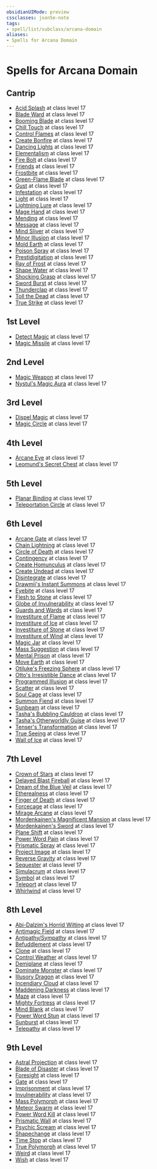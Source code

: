 ```yaml
---
obsidianUIMode: preview
cssclasses: json5e-note
tags:
- spell/list/subclass/arcana-domain
aliases:
- Spells for Arcana Domain
---
```

# Spells for Arcana Domain

## Cantrip

- [Acid Splash](/3-Mechanics/CLI/spells/acid-splash-xphb.md "XPHB") at class level 17
- [Blade Ward](/3-Mechanics/CLI/spells/blade-ward-xphb.md "XPHB") at class level 17
- [Booming Blade](/3-Mechanics/CLI/spells/booming-blade-tce.md "TCE") at class level 17
- [Chill Touch](/3-Mechanics/CLI/spells/chill-touch-xphb.md "XPHB") at class level 17
- [Control Flames](/3-Mechanics/CLI/spells/control-flames-xge.md "XGE") at class level 17
- [Create Bonfire](/3-Mechanics/CLI/spells/create-bonfire-xge.md "XGE") at class level 17
- [Dancing Lights](/3-Mechanics/CLI/spells/dancing-lights-xphb.md "XPHB") at class level 17
- [Elementalism](/3-Mechanics/CLI/spells/elementalism-xphb.md "XPHB") at class level 17
- [Fire Bolt](/3-Mechanics/CLI/spells/fire-bolt-xphb.md "XPHB") at class level 17
- [Friends](/3-Mechanics/CLI/spells/friends-xphb.md "XPHB") at class level 17
- [Frostbite](/3-Mechanics/CLI/spells/frostbite-xge.md "XGE") at class level 17
- [Green-Flame Blade](/3-Mechanics/CLI/spells/green-flame-blade-tce.md "TCE") at class level 17
- [Gust](/3-Mechanics/CLI/spells/gust-xge.md "XGE") at class level 17
- [Infestation](/3-Mechanics/CLI/spells/infestation-xge.md "XGE") at class level 17
- [Light](/3-Mechanics/CLI/spells/light-xphb.md "XPHB") at class level 17
- [Lightning Lure](/3-Mechanics/CLI/spells/lightning-lure-tce.md "TCE") at class level 17
- [Mage Hand](/3-Mechanics/CLI/spells/mage-hand-xphb.md "XPHB") at class level 17
- [Mending](/3-Mechanics/CLI/spells/mending-xphb.md "XPHB") at class level 17
- [Message](/3-Mechanics/CLI/spells/message-xphb.md "XPHB") at class level 17
- [Mind Sliver](/3-Mechanics/CLI/spells/mind-sliver-xphb.md "XPHB") at class level 17
- [Minor Illusion](/3-Mechanics/CLI/spells/minor-illusion-xphb.md "XPHB") at class level 17
- [Mold Earth](/3-Mechanics/CLI/spells/mold-earth-xge.md "XGE") at class level 17
- [Poison Spray](/3-Mechanics/CLI/spells/poison-spray-xphb.md "XPHB") at class level 17
- [Prestidigitation](/3-Mechanics/CLI/spells/prestidigitation-xphb.md "XPHB") at class level 17
- [Ray of Frost](/3-Mechanics/CLI/spells/ray-of-frost-xphb.md "XPHB") at class level 17
- [Shape Water](/3-Mechanics/CLI/spells/shape-water-xge.md "XGE") at class level 17
- [Shocking Grasp](/3-Mechanics/CLI/spells/shocking-grasp-xphb.md "XPHB") at class level 17
- [Sword Burst](/3-Mechanics/CLI/spells/sword-burst-tce.md "TCE") at class level 17
- [Thunderclap](/3-Mechanics/CLI/spells/thunderclap-xphb.md "XPHB") at class level 17
- [Toll the Dead](/3-Mechanics/CLI/spells/toll-the-dead-xphb.md "XPHB") at class level 17
- [True Strike](/3-Mechanics/CLI/spells/true-strike-xphb.md "XPHB") at class level 17

## 1st Level

- [Detect Magic](/3-Mechanics/CLI/spells/detect-magic-xphb.md "XPHB") at class level 17
- [Magic Missile](/3-Mechanics/CLI/spells/magic-missile-xphb.md "XPHB") at class level 17

## 2nd Level

- [Magic Weapon](/3-Mechanics/CLI/spells/magic-weapon-xphb.md "XPHB") at class level 17
- [Nystul's Magic Aura](/3-Mechanics/CLI/spells/nystuls-magic-aura-xphb.md "XPHB") at class level 17

## 3rd Level

- [Dispel Magic](/3-Mechanics/CLI/spells/dispel-magic-xphb.md "XPHB") at class level 17
- [Magic Circle](/3-Mechanics/CLI/spells/magic-circle-xphb.md "XPHB") at class level 17

## 4th Level

- [Arcane Eye](/3-Mechanics/CLI/spells/arcane-eye-xphb.md "XPHB") at class level 17
- [Leomund's Secret Chest](/3-Mechanics/CLI/spells/leomunds-secret-chest-xphb.md "XPHB") at class level 17

## 5th Level

- [Planar Binding](/3-Mechanics/CLI/spells/planar-binding-xphb.md "XPHB") at class level 17
- [Teleportation Circle](/3-Mechanics/CLI/spells/teleportation-circle-xphb.md "XPHB") at class level 17

## 6th Level

- [Arcane Gate](/3-Mechanics/CLI/spells/arcane-gate-xphb.md "XPHB") at class level 17
- [Chain Lightning](/3-Mechanics/CLI/spells/chain-lightning-xphb.md "XPHB") at class level 17
- [Circle of Death](/3-Mechanics/CLI/spells/circle-of-death-xphb.md "XPHB") at class level 17
- [Contingency](/3-Mechanics/CLI/spells/contingency-xphb.md "XPHB") at class level 17
- [Create Homunculus](/3-Mechanics/CLI/spells/create-homunculus-xge.md "XGE") at class level 17
- [Create Undead](/3-Mechanics/CLI/spells/create-undead-xphb.md "XPHB") at class level 17
- [Disintegrate](/3-Mechanics/CLI/spells/disintegrate-xphb.md "XPHB") at class level 17
- [Drawmij's Instant Summons](/3-Mechanics/CLI/spells/drawmijs-instant-summons-xphb.md "XPHB") at class level 17
- [Eyebite](/3-Mechanics/CLI/spells/eyebite-xphb.md "XPHB") at class level 17
- [Flesh to Stone](/3-Mechanics/CLI/spells/flesh-to-stone-xphb.md "XPHB") at class level 17
- [Globe of Invulnerability](/3-Mechanics/CLI/spells/globe-of-invulnerability-xphb.md "XPHB") at class level 17
- [Guards and Wards](/3-Mechanics/CLI/spells/guards-and-wards-xphb.md "XPHB") at class level 17
- [Investiture of Flame](/3-Mechanics/CLI/spells/investiture-of-flame-xge.md "XGE") at class level 17
- [Investiture of Ice](/3-Mechanics/CLI/spells/investiture-of-ice-xge.md "XGE") at class level 17
- [Investiture of Stone](/3-Mechanics/CLI/spells/investiture-of-stone-xge.md "XGE") at class level 17
- [Investiture of Wind](/3-Mechanics/CLI/spells/investiture-of-wind-xge.md "XGE") at class level 17
- [Magic Jar](/3-Mechanics/CLI/spells/magic-jar-xphb.md "XPHB") at class level 17
- [Mass Suggestion](/3-Mechanics/CLI/spells/mass-suggestion-xphb.md "XPHB") at class level 17
- [Mental Prison](/3-Mechanics/CLI/spells/mental-prison-xge.md "XGE") at class level 17
- [Move Earth](/3-Mechanics/CLI/spells/move-earth-xphb.md "XPHB") at class level 17
- [Otiluke's Freezing Sphere](/3-Mechanics/CLI/spells/otilukes-freezing-sphere-xphb.md "XPHB") at class level 17
- [Otto's Irresistible Dance](/3-Mechanics/CLI/spells/ottos-irresistible-dance-xphb.md "XPHB") at class level 17
- [Programmed Illusion](/3-Mechanics/CLI/spells/programmed-illusion-xphb.md "XPHB") at class level 17
- [Scatter](/3-Mechanics/CLI/spells/scatter-xge.md "XGE") at class level 17
- [Soul Cage](/3-Mechanics/CLI/spells/soul-cage-xge.md "XGE") at class level 17
- [Summon Fiend](/3-Mechanics/CLI/spells/summon-fiend-xphb.md "XPHB") at class level 17
- [Sunbeam](/3-Mechanics/CLI/spells/sunbeam-xphb.md "XPHB") at class level 17
- [Tasha's Bubbling Cauldron](/3-Mechanics/CLI/spells/tashas-bubbling-cauldron-xphb.md "XPHB") at class level 17
- [Tasha's Otherworldly Guise](/3-Mechanics/CLI/spells/tashas-otherworldly-guise-tce.md "TCE") at class level 17
- [Tenser's Transformation](/3-Mechanics/CLI/spells/tensers-transformation-xge.md "XGE") at class level 17
- [True Seeing](/3-Mechanics/CLI/spells/true-seeing-xphb.md "XPHB") at class level 17
- [Wall of Ice](/3-Mechanics/CLI/spells/wall-of-ice-xphb.md "XPHB") at class level 17

## 7th Level

- [Crown of Stars](/3-Mechanics/CLI/spells/crown-of-stars-xge.md "XGE") at class level 17
- [Delayed Blast Fireball](/3-Mechanics/CLI/spells/delayed-blast-fireball-xphb.md "XPHB") at class level 17
- [Dream of the Blue Veil](/3-Mechanics/CLI/spells/dream-of-the-blue-veil-tce.md "TCE") at class level 17
- [Etherealness](/3-Mechanics/CLI/spells/etherealness-xphb.md "XPHB") at class level 17
- [Finger of Death](/3-Mechanics/CLI/spells/finger-of-death-xphb.md "XPHB") at class level 17
- [Forcecage](/3-Mechanics/CLI/spells/forcecage-xphb.md "XPHB") at class level 17
- [Mirage Arcane](/3-Mechanics/CLI/spells/mirage-arcane-xphb.md "XPHB") at class level 17
- [Mordenkainen's Magnificent Mansion](/3-Mechanics/CLI/spells/mordenkainens-magnificent-mansion-xphb.md "XPHB") at class level 17
- [Mordenkainen's Sword](/3-Mechanics/CLI/spells/mordenkainens-sword-xphb.md "XPHB") at class level 17
- [Plane Shift](/3-Mechanics/CLI/spells/plane-shift-xphb.md "XPHB") at class level 17
- [Power Word Pain](/3-Mechanics/CLI/spells/power-word-pain-xge.md "XGE") at class level 17
- [Prismatic Spray](/3-Mechanics/CLI/spells/prismatic-spray-xphb.md "XPHB") at class level 17
- [Project Image](/3-Mechanics/CLI/spells/project-image-xphb.md "XPHB") at class level 17
- [Reverse Gravity](/3-Mechanics/CLI/spells/reverse-gravity-xphb.md "XPHB") at class level 17
- [Sequester](/3-Mechanics/CLI/spells/sequester-xphb.md "XPHB") at class level 17
- [Simulacrum](/3-Mechanics/CLI/spells/simulacrum-xphb.md "XPHB") at class level 17
- [Symbol](/3-Mechanics/CLI/spells/symbol-xphb.md "XPHB") at class level 17
- [Teleport](/3-Mechanics/CLI/spells/teleport-xphb.md "XPHB") at class level 17
- [Whirlwind](/3-Mechanics/CLI/spells/whirlwind-xge.md "XGE") at class level 17

## 8th Level

- [Abi-Dalzim's Horrid Wilting](/3-Mechanics/CLI/spells/abi-dalzims-horrid-wilting-xge.md "XGE") at class level 17
- [Antimagic Field](/3-Mechanics/CLI/spells/antimagic-field-xphb.md "XPHB") at class level 17
- [Antipathy/Sympathy](/3-Mechanics/CLI/spells/antipathy-sympathy-xphb.md "XPHB") at class level 17
- [Befuddlement](/3-Mechanics/CLI/spells/befuddlement-xphb.md "XPHB") at class level 17
- [Clone](/3-Mechanics/CLI/spells/clone-xphb.md "XPHB") at class level 17
- [Control Weather](/3-Mechanics/CLI/spells/control-weather-xphb.md "XPHB") at class level 17
- [Demiplane](/3-Mechanics/CLI/spells/demiplane-xphb.md "XPHB") at class level 17
- [Dominate Monster](/3-Mechanics/CLI/spells/dominate-monster-xphb.md "XPHB") at class level 17
- [Illusory Dragon](/3-Mechanics/CLI/spells/illusory-dragon-xge.md "XGE") at class level 17
- [Incendiary Cloud](/3-Mechanics/CLI/spells/incendiary-cloud-xphb.md "XPHB") at class level 17
- [Maddening Darkness](/3-Mechanics/CLI/spells/maddening-darkness-xge.md "XGE") at class level 17
- [Maze](/3-Mechanics/CLI/spells/maze-xphb.md "XPHB") at class level 17
- [Mighty Fortress](/3-Mechanics/CLI/spells/mighty-fortress-xge.md "XGE") at class level 17
- [Mind Blank](/3-Mechanics/CLI/spells/mind-blank-xphb.md "XPHB") at class level 17
- [Power Word Stun](/3-Mechanics/CLI/spells/power-word-stun-xphb.md "XPHB") at class level 17
- [Sunburst](/3-Mechanics/CLI/spells/sunburst-xphb.md "XPHB") at class level 17
- [Telepathy](/3-Mechanics/CLI/spells/telepathy-xphb.md "XPHB") at class level 17

## 9th Level

- [Astral Projection](/3-Mechanics/CLI/spells/astral-projection-xphb.md "XPHB") at class level 17
- [Blade of Disaster](/3-Mechanics/CLI/spells/blade-of-disaster-tce.md "TCE") at class level 17
- [Foresight](/3-Mechanics/CLI/spells/foresight-xphb.md "XPHB") at class level 17
- [Gate](/3-Mechanics/CLI/spells/gate-xphb.md "XPHB") at class level 17
- [Imprisonment](/3-Mechanics/CLI/spells/imprisonment-xphb.md "XPHB") at class level 17
- [Invulnerability](/3-Mechanics/CLI/spells/invulnerability-xge.md "XGE") at class level 17
- [Mass Polymorph](/3-Mechanics/CLI/spells/mass-polymorph-xge.md "XGE") at class level 17
- [Meteor Swarm](/3-Mechanics/CLI/spells/meteor-swarm-xphb.md "XPHB") at class level 17
- [Power Word Kill](/3-Mechanics/CLI/spells/power-word-kill-xphb.md "XPHB") at class level 17
- [Prismatic Wall](/3-Mechanics/CLI/spells/prismatic-wall-xphb.md "XPHB") at class level 17
- [Psychic Scream](/3-Mechanics/CLI/spells/psychic-scream-xge.md "XGE") at class level 17
- [Shapechange](/3-Mechanics/CLI/spells/shapechange-xphb.md "XPHB") at class level 17
- [Time Stop](/3-Mechanics/CLI/spells/time-stop-xphb.md "XPHB") at class level 17
- [True Polymorph](/3-Mechanics/CLI/spells/true-polymorph-xphb.md "XPHB") at class level 17
- [Weird](/3-Mechanics/CLI/spells/weird-xphb.md "XPHB") at class level 17
- [Wish](/3-Mechanics/CLI/spells/wish-xphb.md "XPHB") at class level 17